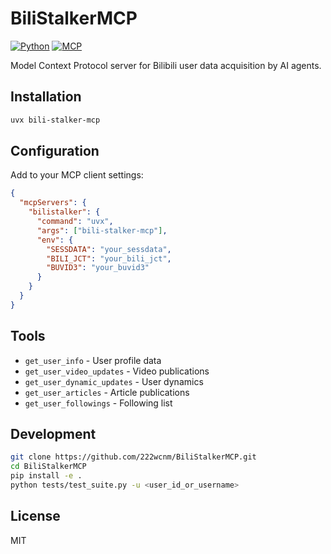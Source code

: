 # BiliStalkerMCP

[![Python](https://img.shields.io/badge/Python-3.10+-blue?logo=python)](https://www.python.org/)
[![MCP](https://img.shields.io/badge/MCP-Compatible-orange)](https://github.com/jlowin/fastmcp)

Model Context Protocol server for Bilibili user data acquisition by AI agents.

## Installation

```bash
uvx bili-stalker-mcp
```

## Configuration

Add to your MCP client settings:

```json
{
  "mcpServers": {
    "bilistalker": {
      "command": "uvx",
      "args": ["bili-stalker-mcp"],
      "env": {
        "SESSDATA": "your_sessdata",
        "BILI_JCT": "your_bili_jct",
        "BUVID3": "your_buvid3"
      }
    }
  }
}
```

## Tools

- `get_user_info` - User profile data
- `get_user_video_updates` - Video publications
- `get_user_dynamic_updates` - User dynamics
- `get_user_articles` - Article publications
- `get_user_followings` - Following list

## Development

```bash
git clone https://github.com/222wcnm/BiliStalkerMCP.git
cd BiliStalkerMCP
pip install -e .
python tests/test_suite.py -u <user_id_or_username>
```

## License

MIT